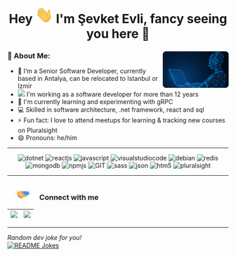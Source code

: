 <h1 align="center">Hey <img src="https://github.com/CoreBuilder/CoreBuilder/blob/main/img/hi.gif" width="40px"/> I'm Şevket Evli, fancy seeing you here 🤗</h1>

### 🤵 About Me: <img width="150" align='right' src="https://github.com/CoreBuilder/CoreBuilder/blob/main/img/me.png?raw=true">

- :hammer: I’m a Senior Software Developer, currently based in Antalya, can be relocated to Istanbul or Izmir
-  <img src="https://media.giphy.com/media/WUlplcMpOCEmTGBtBW/giphy.gif" width="20"> I'm working as a software developer for more than 12 years 
- 🌱 I'm currently learning and experimenting with gRPC
- 💻 Skilled in software architecture, .net framework, react and sql
- ⚡ Fun fact: I love to attend meetups for learning & tracking new courses on Pluralsight
- 😄 Pronouns: he/him

---

<p align="center">
  <img src="https://www.vectorlogo.zone/logos/dotnet/dotnet-horizontal.svg" alt="dotnet" width="200" height="58"/> 
  <img src="https://www.vectorlogo.zone/logos/reactjs/reactjs-ar21.svg" alt="reactjs" width="118" height="58"/> 
  <img src="https://www.vectorlogo.zone/logos/javascript/javascript-horizontal.svg" alt="javascript" width="220" height="58"/> 
  <img src="https://www.vectorlogo.zone/logos/visualstudio_code/visualstudio_code-ar21.svg" alt="visualstudiocode" width="120" height="58"/> 
  <img src="https://www.vectorlogo.zone/logos/debian/debian-ar21.svg" alt="debian" width="118" height="58"/> 
  <img src="https://www.vectorlogo.zone/logos/redis/redis-ar21.svg" alt="redis" width="118" height="58"/> 
  <img src="https://www.vectorlogo.zone/logos/mongodb/mongodb-ar21.svg" alt="mongodb" width="118" height="58"/> 
  <img src="https://www.vectorlogo.zone/logos/npmjs/npmjs-ar21.svg" alt="npmjs" width="118" height="58"/> 
  <img src="https://www.vectorlogo.zone/logos/git-scm/git-scm-ar21.svg" alt="GIT" width="118" height="58"/> 
  <img src="https://www.vectorlogo.zone/logos/sass-lang/sass-lang-ar21.svg" alt="sass" width="118" height="58"/> 
  <img src="https://www.vectorlogo.zone/logos/json/json-ar21.svg" alt="json" width="118" height="58"/> 
  <img src="https://www.vectorlogo.zone/logos/w3_html5/w3_html5-ar21.svg" alt="htm5" width="118" height="58"/> 
  <img src="https://seeklogo.com/images/P/pluralsight-logo-7DC0EE5EB7-seeklogo.com.png" alt="pluralsight" width="200" height="48"/> 
</p>


  ---
  
   ### <img src="https://github.com/CoreBuilder/CoreBuilder/blob/main/img/handshake.gif" height="32px"> Connect with me
 
<a href="https://www.linkedin.com/in/sevketevli/"><img src="https://cdn2.iconfinder.com/data/icons/social-media-2285/512/1_Linkedin_unofficial_colored_svg-128.png" width="40"></a>|<a href="mailto:sevketevli@gmail.com"><img src="https://image.flaticon.com/icons/svg/281/281769.svg" width="40"></a>|
|--|--|

--- 

  <i>Random dev joke for you!</i><br>
<a href="https://readme-jokes.vercel.app"><img align="center" src="https://readme-jokes.vercel.app/api?bgColor=%23073b4c&textColor=%2306d6a0&aColor=%2306d6a0&borderColor=%2306d6a0" alt="README Jokes"></a>

